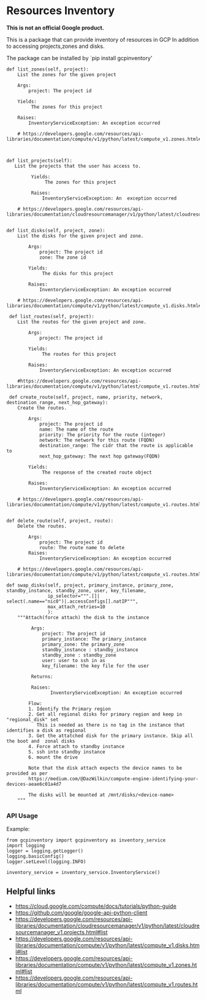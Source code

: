 # Resources Inventory

**This is not an official Google product.**


This is a package that can provide inventory of resources in GCP
In addition to accessing projects,zones and disks.

The package can be installed by `pip install gcpinventory'

    
    def list_zones(self, project):
        List the zones for the given project
        
        Args:
            project: The project id
        
        Yields:
             The zones for this project
        
        Raises:
            InventoryServiceException: An exception occurred
       
        # https://developers.google.com/resources/api-libraries/documentation/compute/v1/python/latest/compute_v1.zones.html#list



    def list_projects(self):
       List the projects that the user has access to.

             Yields:
                  The zones for this project

             Raises:
                 InventoryServiceException: An  exception occurred
      
        # https://developers.google.com/resources/api-libraries/documentation/cloudresourcemanager/v1/python/latest/cloudresourcemanager_v1.projects.html#list
        
        
    def list_disks(self, project, zone):
        List the disks for the given project and zone.

            Args:
                project: The project id
                zone: The zone id

            Yields:
                 The disks for this project

            Raises:
                InventoryServiceException: An exception occurred
        
        # https://developers.google.com/resources/api-libraries/documentation/compute/v1/python/latest/compute_v1.disks.html#list
        
     def list_routes(self, project):
        List the routes for the given project and zone.

            Args:
                project: The project id

            Yields:
                 The routes for this project

            Raises:
                InventoryServiceException: An exception occurred
        
        #https://developers.google.com/resources/api-libraries/documentation/compute/v1/python/latest/compute_v1.routes.html
        
     def create_route(self, project, name, priority, network, destination_range, next_hop_gateway):
        Create the routes.

            Args:
                project: The project id
                name: The name of the route
                priority: The priority for the route (integer)
                network: The network for this route (FQDN)
                destination_range: The cidr that the route is applicable to
                next_hop_gateway: The next hop gateway(FQDN)

            Yields:
                 The response of the created route object

            Raises:
                InventoryServiceException: An exception occurred
       
        # https://developers.google.com/resources/api-libraries/documentation/compute/v1/python/latest/compute_v1.routes.html
        
        
    def delete_route(self, project, route):
        Delete the routes.

            Args:
                project: The project id
                route: The route name to delete
            Raises:
                InventoryServiceException: An exception occurred
       
        # https://developers.google.com/resources/api-libraries/documentation/compute/v1/python/latest/compute_v1.routes.html       

    def swap_disks(self, project, primary_instance, primary_zone, standby_instance, standby_zone, user, key_filename,
                   ip_selector=""".[]| select(.name=="nic0")|.accessConfigs[].natIP""",
                   max_attach_retries=10
                   ):
        """Attach(force attach) the disk to the instance

             Args:
                 project: The project id
                 primary_instance: The primary_instance
                 primary_zone: the primary_zone
                 standby_instance : standby_instance
                 standby_zone : standby_zone
                 user: user to ssh in as
                 key_filename: the key file for the user

             Returns:

             Raises:
                    InventoryServiceException: An exception occurred

            Flow:
            1. Identify the Primary region
            2. Get all regional disks for primary region and keep in "regional_disk" set
               This is needed as there is no tag in the instance that identifies a disk as regional
            3. Get the attatched disk for the primary instance. Skip all the boot and  zonal disks
            4. Force attach to standby instance
            5. ssh into standby instance
            6. mount the drive

            Note that the disk attach expects the device names to be provided as per
            https://medium.com/@DazWilkin/compute-engine-identifying-your-devices-aeae6c01a4d7

            The disks will be mounted at /mnt/disks/<device-name>
        """


### API Usage
Example:

    from gcpinventory import gcpinventory as inventory_service    
    import logging
    logger = logging.getLogger()
    logging.basicConfig()
    logger.setLevel(logging.INFO)
    
    inventory_service = inventory_service.InventoryService()
                                   


## Helpful links

  -  https://cloud.google.com/compute/docs/tutorials/python-guide
  -  https://github.com/google/google-api-python-client
  -  https://developers.google.com/resources/api-libraries/documentation/cloudresourcemanager/v1/python/latest/cloudresourcemanager_v1.projects.html#list
  -  https://developers.google.com/resources/api-libraries/documentation/compute/v1/python/latest/compute_v1.disks.html#list
  -  https://developers.google.com/resources/api-libraries/documentation/compute/v1/python/latest/compute_v1.zones.html#list
  -  https://developers.google.com/resources/api-libraries/documentation/compute/v1/python/latest/compute_v1.routes.html

